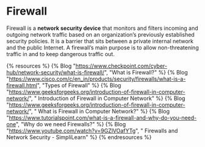 # Firewall

Firewall is a **network security device** that monitors and filters incoming and outgoing network traffic based on an organization’s previously established security policies. It is a barrier that sits between a private internal network and the public Internet. A firewall’s main purpose is to allow non-threatening traffic in and to keep dangerous traffic out.

{% resources %}
  {% Blog "https://www.checkpoint.com/cyber-hub/network-security/what-is-firewall/", "What is Firewall?" %}
  {% Blog "https://www.cisco.com/c/en_in/products/security/firewalls/what-is-a-firewall.html", "Types of Firewall" %}
  {% Blog "https://www.geeksforgeeks.org/introduction-of-firewall-in-computer-network/", " Introduction of Firewall in Computer Network" %}
  {% Blog "https://www.geeksforgeeks.org/introduction-of-firewall-in-computer-network/", " What is Firewall in Computer Network?" %}
  {% Blog "https://www.tutorialspoint.com/what-is-a-firewall-and-why-do-you-need-one", "Why do we need Firewalls?" %}
  {% Blog "https://www.youtube.com/watch?v=9GZlVOafYTg", " Firewalls and Network Security - SimpliLearn" %}
{% endresources %}
